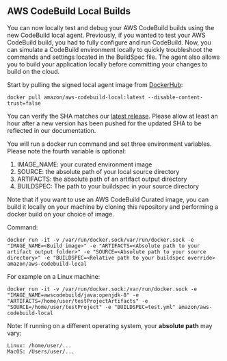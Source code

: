 ## AWS CodeBuild Local Builds


You can now locally test and debug your AWS CodeBuild builds using the new CodeBuild local agent.
Previously, if you wanted to test your AWS CodeBuild build, you had to fully configure and run
CodeBuild. Now, you can simulate a CodeBuild environment locally to quickly troubleshoot the
commands and settings located in the BuildSpec file. The agent also allows you to build your application
locally before committing your changes to build on the cloud.

Start by pulling the signed local agent image from [DockerHub](https://hub.docker.com/r/amazon/aws-codebuild-local/):

    docker pull amazon/aws-codebuild-local:latest --disable-content-trust=false


You can verify the SHA matches our [latest release](https://docs.aws.amazon.com/codebuild/latest/userguide/samples.html). Please allow at least an hour after a new version has been pushed for the updated SHA to be reflected in our documentation. 

You will run a docker run command and set three environment variables. Please note the fourth variable is optional:
 1. IMAGE_NAME: your curated environment image 
 2. SOURCE: the absolute path of your local source directory 
 3. ARTIFACTS: the absolute path of an artifact output directory
 4. BUILDSPEC: The path to your buildspec in your source directory

Note that if you want to use an AWS CodeBuild Curated image, you can build it locally on your machine by cloning this repository and performing a docker build on your choice of image.

Command:

    docker run -it -v /var/run/docker.sock/var/run/docker.sock -e "IMAGE_NAME=<Build image>" -e "ARTIFACTS=<Absolute path to your artifact output folder>" -e "SOURCE=<Absolute path to your source directory>" -e "BUILDSPEC=<Relative path to your buildspec override> amazon/aws-codebuild-local

For example on a Linux machine:

    docker run -it -v /var/run/docker.sock:/var/run/docker.sock -e "IMAGE_NAME=awscodebuild/java:openjdk-8" -e "ARTIFACTS=/home/user/testProjectArtifacts" -e "SOURCE=/home/user/testProject" -e "BUILDSPEC=test.yml" amazon/aws-codebuild-local 


Note: If running on a different operating system, your **absolute path** may vary:

    Linux: /home/user/...
    MacOS: /Users/user/...

